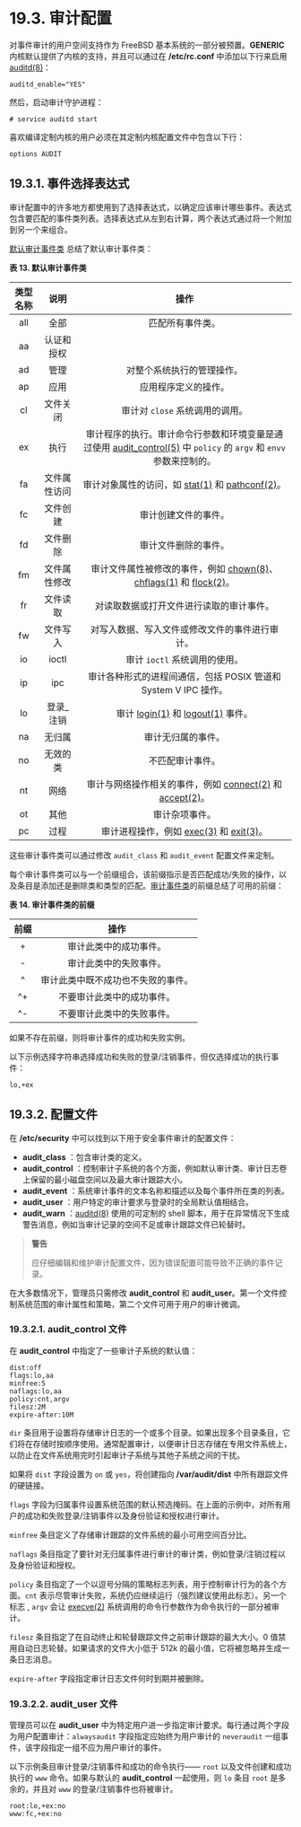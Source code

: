 # 19.3. 审计配置

对事件审计的用户空间支持作为 FreeBSD 基本系统的一部分被预置。**GENERIC** 内核默认提供了内核的支持，并且可以通过在 **/etc/rc.conf** 中添加以下行来启用 [auditd(8)](https://www.freebsd.org/cgi/man.cgi?query=auditd&sektion=8&format=html)：

```
auditd_enable="YES"
```

然后，启动审计守护进程：

```
# service auditd start
```

喜欢编译定制内核的用户必须在其定制内核配置文件中包含以下行：

```
options AUDIT
```

## 19.3.1. 事件选择表达式

审计配置中的许多地方都使用到了选择表达式，以确定应该审计哪些事件。表达式包含要匹配的事件类列表。选择表达式从左到右计算，两个表达式通过将一个附加到另一个来组合。

[默认审计事件类](https://docs.freebsd.org/en/books/handbook/audit/#event-selection) 总结了默认审计事件类：

**表 13. 默认审计事件类**

| 类型名称 |     说明     |                                                                                                                                             操作                                                                                                                                             |
| :------: | :----------: | :------------------------------------------------------------------------------------------------------------------------------------------------------------------------------------------------------------------------------------------------------------------------------------------: |
|   all    |     全部     |                                                                                                                                       匹配所有事件类。                                                                                                                                       |
|    aa    |  认证和授权  |                                                                                                                                                                                                                                                                                              |
|    ad    |     管理     |                                                                                                                                  对整个系统执行的管理操作。                                                                                                                                  |
|    ap    |     应用     |                                                                                                                                     应用程序定义的操作。                                                                                                                                     |
|    cl    |   文件关闭   |                                                                                                                               审计对 `close` 系统调用的调用。                                                                                                                                |
|    ex    |     执行     |                                             审计程序的执行。审计命令行参数和环境变量是通过使用 [audit_control(5)](https://www.freebsd.org/cgi/man.cgi?query=audit_control&sektion=5&format=html) 中 `policy` 的 `argv` 和 `envv` 参数来控制的。                                              |
|    fa    | 文件属性访问 |                                             审计对象属性的访问，如 [stat(1)](https://www.freebsd.org/cgi/man.cgi?query=stat&sektion=1&format=html) 和 [pathconf(2)](https://www.freebsd.org/cgi/man.cgi?query=pathconf&sektion=2&format=html)。                                              |
|    fc    |   文件创建   |                                                                                                                                     审计创建文件的事件。                                                                                                                                     |
|    fd    |   文件删除   |                                                                                                                                     审计文件删除的事件。                                                                                                                                     |
|    fm    | 文件属性修改 | 审计文件属性被修改的事件，例如 [chown(8)](https://www.freebsd.org/cgi/man.cgi?query=chown&sektion=8&format=html)、[chflags(1)](https://www.freebsd.org/cgi/man.cgi?query=chown&sektion=8&format=html) 和 [flock(2)](https://www.freebsd.org/cgi/man.cgi?query=flock&sektion=2&format=html)。 |
|    fr    |   文件读取   |                                                                                                                           对读取数据或打开文件进行读取的审计事件。                                                                                                                           |
|    fw    |   文件写入   |                                                                                                                        对写入数据、写入文件或修改文件的事件进行审计。                                                                                                                        |
|    io    |    ioctl     |                                                                                                                                审计 `ioctl` 系统调用的使用。                                                                                                                                 |
|    ip    |     ipc      |                                                                                                               审计各种形式的进程间通信，包括 POSIX 管道和 System V IPC 操作。                                                                                                                |
|    lo    |  登录\_注销  |                                                     审计 [login(1)](https://www.freebsd.org/cgi/man.cgi?query=flock&sektion=2&format=html) 和 [logout(1)](https://www.freebsd.org/cgi/man.cgi?query=logout&sektion=1&format=html) 事件。                                                     |
|    na    |    无归属    |                                                                                                                                      审计无归属的事件。                                                                                                                                      |
|    no    |   无效的类   |                                                                                                                                       不匹配审计事件。                                                                                                                                       |
|    nt    |     网络     |                                        审计与网络操作相关的事件，例如 [connect(2)](https://www.freebsd.org/cgi/man.cgi?query=connect&sektion=2&format=html) 和 [accept(2)](https://www.freebsd.org/cgi/man.cgi?query=accept&sektion=2&format=html)。                                         |
|    ot    |     其他     |                                                                                                                                        审计杂项事件。                                                                                                                                        |
|    pc    |     过程     |                                                   审计进程操作，例如 [exec(3)](https://www.freebsd.org/cgi/man.cgi?query=exec&sektion=3&format=html) 和 [exit(3)](https://www.freebsd.org/cgi/man.cgi?query=exit&sektion=3&format=html)。                                                    |

这些审计事件类可以通过修改 `audit_class` 和 `audit_event` 配置文件来定制。

每个审计事件类可以与一个前缀组合，该前缀指示是否匹配成功/失败的操作，以及条目是添加还是删除类和类型的匹配。[审计事件类](https://docs.freebsd.org/en/books/handbook/audit/#event-prefixes)的前缀总结了可用的前缀：

**表 14. 审计事件类的前缀**

| 前缀 |                操作                |
| :--: | :--------------------------------: |
|  +   |       审计此类中的成功事件。       |
|  -   |       审计此类中的失败事件。       |
|  ^   | 审计此类中既不成功也不失败的事件。 |
|  ^+  |     不要审计此类中的成功事件。     |
|  ^-  |     不要审计此类中的失败事件。     |

如果不存在前缀，则将审计事件的成功和失败实例。

以下示例选择字符串选择成功和失败的登录/注销事件，但仅选择成功的执行事件：

```
lo,+ex
```

## 19.3.2. 配置文件

在 **/etc/security** 中可以找到以下用于安全事件审计的配置文件：

- **audit_class** ：包含审计类的定义。
- **audit_control** ：控制审计子系统的各个方面，例如默认审计类、审计日志卷上保留的最小磁盘空间以及最大审计跟踪大小。
- **audit_event** ：系统审计事件的文本名称和描述以及每个事件所在类的列表。
- **audit_user** ：用户特定的审计要求与登录时的全局默认值相结合。
- **audit_warn** ：[auditd(8)](https://www.freebsd.org/cgi/man.cgi?query=auditd&sektion=8&format=html) 使用的可定制的 shell 脚本，用于在异常情况下生成警告消息，例如当审计记录的空间不足或审计跟踪文件已轮替时。

> **警告**
>
> 应仔细编辑和维护审计配置文件，因为错误配置可能导致不正确的事件记录。

在大多数情况下，管理员只需修改 **audit_control** 和 **audit_user**。第一个文件控制系统范围的审计属性和策略，第二个文件可用于用户的审计微调。

### 19.3.2.1. **audit_control** 文件

在 **audit_control** 中指定了一些审计子系统的默认值：

```
dist:off
flags:lo,aa
minfree:5
naflags:lo,aa
policy:cnt,argv
filesz:2M
expire-after:10M
```

`dir` 条目用于设置将存储审计日志的一个或多个目录。如果出现多个目录条目，它们将在存储时按顺序使用。通常配置审计，以便审计日志存储在专用文件系统上，以防止在文件系统用完时引起审计子系统与其他子系统之间的干扰。

如果将 `dist` 字段设置为 `on` 或 `yes`，将创建指向 **/var/audit/dist** 中所有跟踪文件的硬链接。

`flags` 字段为归属事件设置系统范围的默认预选掩码。在上面的示例中，对所有用户的成功和失败登录/注销事件以及身份验证和授权进行审计。

`minfree` 条目定义了存储审计跟踪的文件系统的最小可用空间百分比。

`naflags` 条目指定了要针对无归属事件进行审计的审计类，例如登录/注销过程以及身份验证和授权。

`policy` 条目指定了一个以逗号分隔的策略标志列表，用于控制审计行为的各个方面。`cnt` 表示尽管审计失败，系统仍应继续运行（强烈建议使用此标志）。另一个标志 , `argv` 会让 [execve(2)](https://www.freebsd.org/cgi/man.cgi?query=execve&sektion=2&format=html) 系统调用的命令行参数作为命令执行的一部分被审计。

`filesz` 条目指定了在自动终止和轮替跟踪文件之前审计跟踪的最大大小。0 值禁用自动日志轮替。如果请求的文件大小低于 512k 的最小值，它将被忽略并生成一条日志消息。

`expire-after` 字段指定审计日志文件何时到期并被删除。

### 19.3.2.2. **audit_user** 文件

管理员可以在 **audit_user** 中为特定用户进一步指定审计要求。每行通过两个字段为用户配置审计：`alwaysaudit` 字段指定应始终为用户审计的 `neveraudit` 一组事件，该字段指定一组不应为用户审计的事件。

以下示例条目审计登录/注销事件和成功的命令执行—— `root` 以及文件创建和成功执行的 `www` 命令。如果与默认的 **audit_control** 一起使用，则 `lo` 条目 `root` 是多余的，并且对 `www` 的登录/注销事件也将被审计。

```
root:lo,+ex:no
www:fc,+ex:no
```